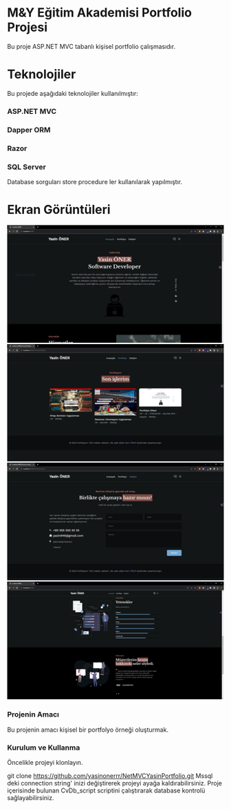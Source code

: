 <h1>M&Y Eğitim Akademisi Portfolio Projesi</h1>

Bu proje ASP.NET MVC tabanlı kişisel portfolio çalışmasıdır.

<h1>Teknolojiler</h1>

Bu projede aşağıdaki teknolojiler kullanılmıştır:

<h3>ASP.NET MVC</h3>

<h3>Dapper ORM</h3>

<h3>Razor</h3>

<h3>SQL Server</h3>  

Database sorguları store procedure ler kullanılarak yapılmıştır.
<h1>Ekran Görüntüleri</h1>
<img src="https://github.com/yasinonerrr/NetMVCYasinPortfolio/blob/master/Example01/theme/assets/1.JPG">
<br />
<img src="https://github.com/yasinonerrr/NetMVCYasinPortfolio/blob/master/Example01/theme/assets/2.JPG">
<br />
<img src="https://github.com/yasinonerrr/NetMVCYasinPortfolio/blob/master/Example01/theme/assets/3.JPG">
<br />
<img src="https://github.com/yasinonerrr/NetMVCYasinPortfolio/blob/master/Example01/theme/assets/4.JPG">
<br />


<h3>Projenin Amacı</h3>

Bu projenin amacı kişisel bir portfolyo örneği oluşturmak.

<h3>Kurulum ve Kullanma</h3>

 Öncelikle projeyi klonlayın.

git clone https://github.com/yasinonerrr/NetMVCYasinPortfolio.git Mssql deki connection string' inizi değiştirerek projeyi ayağa kaldırabilirsiniz.
Proje içerisinde bulunan CvDb_script scriptini çalıştırarak database kontrolü sağlayabilirsiniz.
